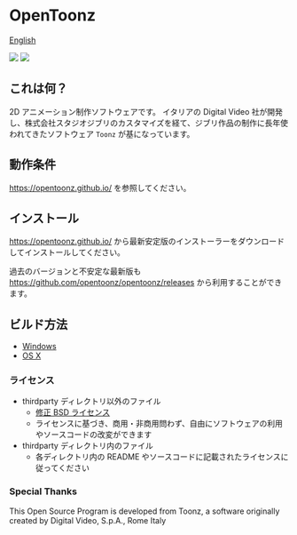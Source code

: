 # OpenToonz

[English](../README.md)

[![](https://ci.appveyor.com/api/projects/status/oa5l5pc964h8fv49/branch/master?svg=true)](https://ci.appveyor.com/project/opentoonz/opentoonz)
[![](https://travis-ci.org/opentoonz/opentoonz.svg?branch=master)](https://travis-ci.org/opentoonz/opentoonz)

## これは何？

2D アニメーション制作ソフトウェアです。
イタリアの Digital Video 社が開発し、株式会社スタジオジブリのカスタマイズを経て、ジブリ作品の制作に長年使われてきたソフトウェア `Toonz` が基になっています。

## 動作条件

<https://opentoonz.github.io/> を参照してください。

## インストール

<https://opentoonz.github.io/> から最新安定版のインストーラーをダウンロードしてインストールしてください。

過去のバージョンと不安定な最新版も <https://github.com/opentoonz/opentoonz/releases> から利用することができます。

## ビルド方法

- [Windows](./how_to_build_win_ja.md)
- [OS X](./how_to_build_macosx_ja.md)

### ライセンス

- thirdparty ディレクトリ以外のファイル
  - [修正 BSD ライセンス](../LICENSE.txt)
  - ライセンスに基づき、商用・非商用問わず、自由にソフトウェアの利用やソースコードの改変ができます
- thirdparty ディレクトリ内のファイル
  - 各ディレクトリ内の README やソースコードに記載されたライセンスに従ってください

### Special Thanks
This Open Source Program is developed from Toonz, a software originally created by Digital Video, S.p.A., Rome Italy
